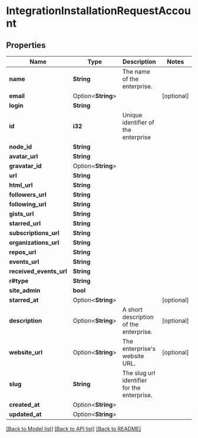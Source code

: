 # IntegrationInstallationRequestAccount

## Properties

Name | Type | Description | Notes
------------ | ------------- | ------------- | -------------
**name** | **String** | The name of the enterprise. | 
**email** | Option<**String**> |  | [optional]
**login** | **String** |  | 
**id** | **i32** | Unique identifier of the enterprise | 
**node_id** | **String** |  | 
**avatar_url** | **String** |  | 
**gravatar_id** | Option<**String**> |  | 
**url** | **String** |  | 
**html_url** | **String** |  | 
**followers_url** | **String** |  | 
**following_url** | **String** |  | 
**gists_url** | **String** |  | 
**starred_url** | **String** |  | 
**subscriptions_url** | **String** |  | 
**organizations_url** | **String** |  | 
**repos_url** | **String** |  | 
**events_url** | **String** |  | 
**received_events_url** | **String** |  | 
**r#type** | **String** |  | 
**site_admin** | **bool** |  | 
**starred_at** | Option<**String**> |  | [optional]
**description** | Option<**String**> | A short description of the enterprise. | [optional]
**website_url** | Option<**String**> | The enterprise's website URL. | [optional]
**slug** | **String** | The slug url identifier for the enterprise. | 
**created_at** | Option<**String**> |  | 
**updated_at** | Option<**String**> |  | 

[[Back to Model list]](../README.md#documentation-for-models) [[Back to API list]](../README.md#documentation-for-api-endpoints) [[Back to README]](../README.md)


